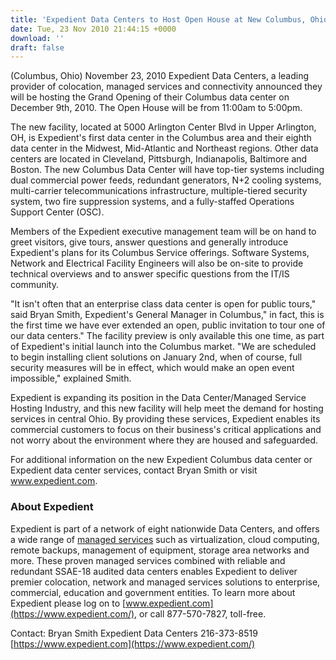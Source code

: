 ```yaml
---
title: 'Expedient Data Centers to Host Open House at New Columbus, Ohio Data Center'
date: Tue, 23 Nov 2010 21:44:15 +0000
download: ''
draft: false
---
```


(Columbus, Ohio) November 23, 2010 Expedient Data Centers, a leading provider of colocation, managed services and connectivity announced they will be hosting the Grand Opening of their Columbus data center on December 9th, 2010. The Open House will be from 11:00am to 5:00pm.

The new facility, located at 5000 Arlington Center Blvd in Upper Arlington, OH, is Expedient's first data center in the Columbus area and their eighth data center in the Midwest, Mid-Atlantic and Northeast regions. Other data centers are located in Cleveland, Pittsburgh, Indianapolis, Baltimore and Boston. The new Columbus Data Center will have top-tier systems including dual commercial power feeds, redundant generators, N+2 cooling systems, multi-carrier telecommunications infrastructure, multiple-tiered security system, two fire suppression systems, and a fully-staffed Operations Support Center (OSC).

Members of the Expedient executive management team will be on hand to greet visitors, give tours, answer questions and generally introduce Expedient's plans for its Columbus Service offerings. Software Systems, Network and Electrical Facility Engineers will also be on-site to provide technical overviews and to answer specific questions from the IT/IS community.

"It isn't often that an enterprise class data center is open for public tours," said Bryan Smith, Expedient's General Manager in Columbus," in fact, this is the first time we have ever extended an open, public invitation to tour one of our data centers." The facility preview is only available this one time, as part of Expedient's initial launch into the Columbus market. "We are scheduled to begin installing client solutions on January 2nd, when of course, full security measures will be in effect, which would make an open event impossible," explained Smith.

Expedient is expanding its position in the Data Center/Managed Service Hosting Industry, and this new facility will help meet the demand for hosting services in central Ohio. By providing these services, Expedient enables its commercial customers to focus on their business's critical applications and not worry about the environment where they are housed and safeguarded.

For additional information on the new Expedient Columbus data center or Expedient data center services, contact Bryan Smith or visit www.expedient.com.

### About Expedient

Expedient is part of a network of eight nationwide Data Centers, and offers a wide range of [managed services](https://www.expedient.com/) such as virtualization, cloud computing, remote backups, management of equipment, storage area networks and more. These proven managed services combined with reliable and redundant SSAE-18 audited data centers enables Expedient to deliver premier colocation, network and managed services solutions to enterprise, commercial, education and government entities. To learn more about Expedient please log on to [www.expedient.com](https://www.expedient.com/), or call 877-570-7827, toll-free.

Contact: Bryan Smith Expedient Data Centers 216-373-8519 [https://www.expedient.com](https://www.expedient.com/)